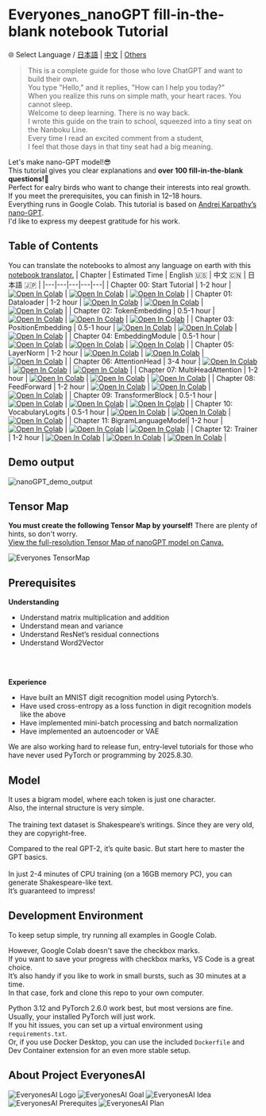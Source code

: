 # **Everyones_nanoGPT fill-in-the-blank notebook Tutorial**

🌐 Select Language / [日本語](https://github.com/HayatoHongo/Everyones_nanoGPT_ja.git) | [中文](README.chinese.md)
| [Others](README.otherlanguages.md)
<br>

> This is a complete guide for those who love ChatGPT and want to build their own.<br>
> You type "Hello," and it replies, "How can I help you today?"<br>
> When you realize this runs on simple math, your heart races. You cannot sleep.<br>
> Welcome to deep learning. There is no way back.<br>
> I wrote this guide on the train to school, squeezed into a tiny seat on the Nanboku Line.<br>
> Every time I read an excited comment from a student,<br>
> I feel that those days in that tiny seat had a big meaning.<br>  

Let's make nano-GPT model!😎<br>
This tutorial gives you clear explanations and **over 100 fill-in-the-blank questions!🫨** <br>
Perfect for ealry birds who want to change their interests into real growth.<br>
If you meet the prerequisites, you can finish in 12–18 hours.<br>
Everything runs in Google Colab. This tutorial is based on [Andrej Karpathy’s nano-GPT](https://colab.research.google.com/drive/1JMLa53HDuA-i7ZBmqV7ZnA3c_fvtXnx-?usp=sharing). <br>
I'd like to express my deepest gratitude for his work.


## Table of Contents
You can translate the notebooks to almost any language on earth with this [notebook translator.](README.otherlanguages.md)
| Chapter  | Estimated Time | English 🇺🇸 | 中文 🇨🇳 | 日本語 🇯🇵 |
|---|---|---|---|---|
| Chapter 00: Start Tutorial      | 1-2 hour | [![Open In Colab](https://colab.research.google.com/assets/colab-badge.svg)](https://colab.research.google.com/github/HayatoHongo/Everyones_nanoGPT/blob/main/Everyones_nanoGPT_TODO/Everyones_nanoGPT_colab_Chapter00_TODO.ipynb) | [![Open In Colab](https://colab.research.google.com/assets/colab-badge.svg)](https://colab.research.google.com/github/HayatoHongo/Everyones_nanoGPT/blob/main/Everyones_nanoGPT_TODO/TODO_chinese/Everyones_nanoGPT_colab_Chapter00_TODO_ch.ipynb) | [![Open In Colab](https://colab.research.google.com/assets/colab-badge.svg)](https://colab.research.google.com/github/HayatoHongo/Everyones_nanoGPT_ja/blob/main/Everyones_nanoGPT_TODO_ja/Everyones_nanoGPT_colab_Chapter00_TODO_ja.ipynb) |
| Chapter 01: Dataloader         | 1-2 hour | [![Open In Colab](https://colab.research.google.com/assets/colab-badge.svg)](https://colab.research.google.com/github/HayatoHongo/Everyones_nanoGPT/blob/main/Everyones_nanoGPT_TODO/Everyones_nanoGPT_colab_Chapter01_TODO.ipynb) | [![Open In Colab](https://colab.research.google.com/assets/colab-badge.svg)](https://colab.research.google.com/github/HayatoHongo/Everyones_nanoGPT/blob/main/Everyones_nanoGPT_TODO/TODO_chinese/Everyones_nanoGPT_colab_Chapter01_TODO_ch.ipynb) | [![Open In Colab](https://colab.research.google.com/assets/colab-badge.svg)](https://colab.research.google.com/github/HayatoHongo/Everyones_nanoGPT_ja/blob/main/Everyones_nanoGPT_TODO_ja/Everyones_nanoGPT_colab_Chapter01_TODO_ja.ipynb) |
| Chapter 02: TokenEmbedding     | 0.5-1 hour | [![Open In Colab](https://colab.research.google.com/assets/colab-badge.svg)](https://colab.research.google.com/github/HayatoHongo/Everyones_nanoGPT/blob/main/Everyones_nanoGPT_TODO/Everyones_nanoGPT_colab_Chapter02_TODO.ipynb) | [![Open In Colab](https://colab.research.google.com/assets/colab-badge.svg)](https://colab.research.google.com/github/HayatoHongo/Everyones_nanoGPT/blob/main/Everyones_nanoGPT_TODO/TODO_chinese/Everyones_nanoGPT_colab_Chapter02_TODO_ch.ipynb) | [![Open In Colab](https://colab.research.google.com/assets/colab-badge.svg)](https://colab.research.google.com/github/HayatoHongo/Everyones_nanoGPT_ja/blob/main/Everyones_nanoGPT_TODO_ja/Everyones_nanoGPT_colab_Chapter02_TODO_ja.ipynb) |
| Chapter 03: PositionEmbedding  | 0.5-1 hour | [![Open In Colab](https://colab.research.google.com/assets/colab-badge.svg)](https://colab.research.google.com/github/HayatoHongo/Everyones_nanoGPT/blob/main/Everyones_nanoGPT_TODO/Everyones_nanoGPT_colab_Chapter03_TODO.ipynb) | [![Open In Colab](https://colab.research.google.com/assets/colab-badge.svg)](https://colab.research.google.com/github/HayatoHongo/Everyones_nanoGPT/blob/main/Everyones_nanoGPT_TODO/TODO_chinese/Everyones_nanoGPT_colab_Chapter03_TODO_ch.ipynb) | [![Open In Colab](https://colab.research.google.com/assets/colab-badge.svg)](https://colab.research.google.com/github/HayatoHongo/Everyones_nanoGPT_ja/blob/main/Everyones_nanoGPT_TODO_ja/Everyones_nanoGPT_colab_Chapter03_TODO_ja.ipynb) |
| Chapter 04: EmbeddingModule    | 0.5-1 hour | [![Open In Colab](https://colab.research.google.com/assets/colab-badge.svg)](https://colab.research.google.com/github/HayatoHongo/Everyones_nanoGPT/blob/main/Everyones_nanoGPT_TODO/Everyones_nanoGPT_colab_Chapter04_TODO.ipynb) | [![Open In Colab](https://colab.research.google.com/assets/colab-badge.svg)](https://colab.research.google.com/github/HayatoHongo/Everyones_nanoGPT/blob/main/Everyones_nanoGPT_TODO/TODO_chinese/Everyones_nanoGPT_colab_Chapter04_TODO_ch.ipynb) | [![Open In Colab](https://colab.research.google.com/assets/colab-badge.svg)](https://colab.research.google.com/github/HayatoHongo/Everyones_nanoGPT_ja/blob/main/Everyones_nanoGPT_TODO_ja/Everyones_nanoGPT_colab_Chapter04_TODO_ja.ipynb) |
| Chapter 05: LayerNorm          | 1-2 hour | [![Open In Colab](https://colab.research.google.com/assets/colab-badge.svg)](https://colab.research.google.com/github/HayatoHongo/Everyones_nanoGPT/blob/main/Everyones_nanoGPT_TODO/Everyones_nanoGPT_colab_Chapter05_TODO.ipynb) | [![Open In Colab](https://colab.research.google.com/assets/colab-badge.svg)](https://colab.research.google.com/github/HayatoHongo/Everyones_nanoGPT/blob/main/Everyones_nanoGPT_TODO/TODO_chinese/Everyones_nanoGPT_colab_Chapter05_TODO_ch.ipynb) | [![Open In Colab](https://colab.research.google.com/assets/colab-badge.svg)](https://colab.research.google.com/github/HayatoHongo/Everyones_nanoGPT_ja/blob/main/Everyones_nanoGPT_TODO_ja/Everyones_nanoGPT_colab_Chapter05_TODO_ja.ipynb) |
| Chapter 06: AttentionHead      | 3-4 hour | [![Open In Colab](https://colab.research.google.com/assets/colab-badge.svg)](https://colab.research.google.com/github/HayatoHongo/Everyones_nanoGPT/blob/main/Everyones_nanoGPT_TODO/Everyones_nanoGPT_colab_Chapter06_TODO.ipynb) | [![Open In Colab](https://colab.research.google.com/assets/colab-badge.svg)](https://colab.research.google.com/github/HayatoHongo/Everyones_nanoGPT/blob/main/Everyones_nanoGPT_TODO/TODO_chinese/Everyones_nanoGPT_colab_Chapter06_TODO_ch.ipynb) | [![Open In Colab](https://colab.research.google.com/assets/colab-badge.svg)](https://colab.research.google.com/github/HayatoHongo/Everyones_nanoGPT_ja/blob/main/Everyones_nanoGPT_TODO_ja/Everyones_nanoGPT_colab_Chapter06_TODO_ja.ipynb) |
| Chapter 07: MultiHeadAttention | 1-2 hour | [![Open In Colab](https://colab.research.google.com/assets/colab-badge.svg)](https://colab.research.google.com/github/HayatoHongo/Everyones_nanoGPT/blob/main/Everyones_nanoGPT_TODO/Everyones_nanoGPT_colab_Chapter07_TODO.ipynb) | [![Open In Colab](https://colab.research.google.com/assets/colab-badge.svg)](https://colab.research.google.com/github/HayatoHongo/Everyones_nanoGPT/blob/main/Everyones_nanoGPT_TODO/TODO_chinese/Everyones_nanoGPT_colab_Chapter07_TODO_ch.ipynb) | [![Open In Colab](https://colab.research.google.com/assets/colab-badge.svg)](https://colab.research.google.com/github/HayatoHongo/Everyones_nanoGPT_ja/blob/main/Everyones_nanoGPT_TODO_ja/Everyones_nanoGPT_colab_Chapter07_TODO_ja.ipynb) |
| Chapter 08: FeedForward        | 1-2 hour | [![Open In Colab](https://colab.research.google.com/assets/colab-badge.svg)](https://colab.research.google.com/github/HayatoHongo/Everyones_nanoGPT/blob/main/Everyones_nanoGPT_TODO/Everyones_nanoGPT_colab_Chapter08_TODO.ipynb) | [![Open In Colab](https://colab.research.google.com/assets/colab-badge.svg)](https://colab.research.google.com/github/HayatoHongo/Everyones_nanoGPT/blob/main/Everyones_nanoGPT_TODO/TODO_chinese/Everyones_nanoGPT_colab_Chapter08_TODO_ch.ipynb) | [![Open In Colab](https://colab.research.google.com/assets/colab-badge.svg)](https://colab.research.google.com/github/HayatoHongo/Everyones_nanoGPT_ja/blob/main/Everyones_nanoGPT_TODO_ja/Everyones_nanoGPT_colab_Chapter08_TODO_ja.ipynb) |
| Chapter 09: TransformerBlock   | 0.5-1 hour | [![Open In Colab](https://colab.research.google.com/assets/colab-badge.svg)](https://colab.research.google.com/github/HayatoHongo/Everyones_nanoGPT/blob/main/Everyones_nanoGPT_TODO/Everyones_nanoGPT_colab_Chapter09_TODO.ipynb) | [![Open In Colab](https://colab.research.google.com/assets/colab-badge.svg)](https://colab.research.google.com/github/HayatoHongo/Everyones_nanoGPT/blob/main/Everyones_nanoGPT_TODO/TODO_chinese/Everyones_nanoGPT_colab_Chapter09_TODO_ch.ipynb) | [![Open In Colab](https://colab.research.google.com/assets/colab-badge.svg)](https://colab.research.google.com/github/HayatoHongo/Everyones_nanoGPT_ja/blob/main/Everyones_nanoGPT_TODO_ja/Everyones_nanoGPT_colab_Chapter09_TODO_ja.ipynb) |
| Chapter 10: VocabularyLogits   | 0.5-1 hour | [![Open In Colab](https://colab.research.google.com/assets/colab-badge.svg)](https://colab.research.google.com/github/HayatoHongo/Everyones_nanoGPT/blob/main/Everyones_nanoGPT_TODO/Everyones_nanoGPT_colab_Chapter10_TODO.ipynb) | [![Open In Colab](https://colab.research.google.com/assets/colab-badge.svg)](https://colab.research.google.com/github/HayatoHongo/Everyones_nanoGPT/blob/main/Everyones_nanoGPT_TODO/TODO_chinese/Everyones_nanoGPT_colab_Chapter10_TODO_ch.ipynb) | [![Open In Colab](https://colab.research.google.com/assets/colab-badge.svg)](https://colab.research.google.com/github/HayatoHongo/Everyones_nanoGPT_ja/blob/main/Everyones_nanoGPT_TODO_ja/Everyones_nanoGPT_colab_Chapter10_TODO_ja.ipynb) |
| Chapter 11: BigramLanguageModel| 1-2 hour | [![Open In Colab](https://colab.research.google.com/assets/colab-badge.svg)](https://colab.research.google.com/github/HayatoHongo/Everyones_nanoGPT/blob/main/Everyones_nanoGPT_TODO/Everyones_nanoGPT_colab_Chapter11_TODO.ipynb) | [![Open In Colab](https://colab.research.google.com/assets/colab-badge.svg)](https://colab.research.google.com/github/HayatoHongo/Everyones_nanoGPT/blob/main/Everyones_nanoGPT_TODO/TODO_chinese/Everyones_nanoGPT_colab_Chapter11_TODO_ch.ipynb) | [![Open In Colab](https://colab.research.google.com/assets/colab-badge.svg)](https://colab.research.google.com/github/HayatoHongo/Everyones_nanoGPT_ja/blob/main/Everyones_nanoGPT_TODO_ja/Everyones_nanoGPT_colab_Chapter11_TODO_ja.ipynb) |
| Chapter 12: Trainer            | 1-2 hour | [![Open In Colab](https://colab.research.google.com/assets/colab-badge.svg)](https://colab.research.google.com/github/HayatoHongo/Everyones_nanoGPT/blob/main/Everyones_nanoGPT_TODO/Everyones_nanoGPT_colab_Chapter12_TODO.ipynb) | [![Open In Colab](https://colab.research.google.com/assets/colab-badge.svg)](https://colab.research.google.com/github/HayatoHongo/Everyones_nanoGPT/blob/main/Everyones_nanoGPT_TODO/TODO_chinese/Everyones_nanoGPT_colab_Chapter12_TODO_ch.ipynb) | [![Open In Colab](https://colab.research.google.com/assets/colab-badge.svg)](https://colab.research.google.com/github/HayatoHongo/Everyones_nanoGPT_ja/blob/main/Everyones_nanoGPT_TODO_ja/Everyones_nanoGPT_colab_Chapter12_TODO_ja.ipynb) |


## **Demo output**
![nanoGPT_demo_output](assets/Everyones_nanoGPT_demo_output.png)

## **Tensor Map**
**You must create the following Tensor Map by yourself!** There are plenty of hints, so don't worry.<br>
[View the full-resolution Tensor Map of nanoGPT model on Canva.](https://www.canva.com/design/DAGskS8QP6k/1zs7IklaMrB_LncHn2I8pA/edit?utm_content=DAGskS8QP6k&utm_campaign=designshare&utm_medium=link2&utm_source=sharebutton)<br>

![Everyones TensorMap](assets/Everyones_nanoGPT_TensorMap_answer.png)

## **Prerequisites**

**Understanding**  
- Understand matrix multiplication and addition  
- Understand mean and variance  
- Understand ResNet’s residual connections  
- Understand Word2Vector  
<br>  
<br>  

**Experience**  
- Have built an MNIST digit recognition model using Pytorch’s.
- Have used cross-entropy as a loss function in digit recognition models like the above  
- Have implemented mini-batch processing and batch normalization  
- Have implemented an autoencoder or VAE

We are also working hard to release fun, entry-level tutorials for those who have never used PyTorch or programming by 2025.8.30.

## **Model**

It uses a bigram model, where each token is just one character.<br> 
Also, the internal structure is very simple.<br>  
The training text dataset is Shakespeare’s writings. Since they are very old, they are copyright-free.<br>

Compared to the real GPT-2, it’s quite basic. But start here to master the GPT basics.<br>  
In just 2-4 minutes of CPU training (on a 16GB memory PC), you can generate Shakespeare-like text.<br> 
It’s guaranteed to impress!<br>

## **Development Environment**

To keep setup simple, try running all examples in Google Colab.<br>

However, Google Colab doesn't save the checkbox marks.<br>
If you want to save your progress with checkbox marks, VS Code is a great choice.<br> 
It’s also handy if you like to work in small bursts, such as 30 minutes at a time.<br> 
In that case, fork and clone this repo to your own computer.<br>

Python 3.12 and PyTorch 2.6.0 work best, but most versions are fine.<br> 
Usually, your installed PyTorch will just work.<br>
 If you hit issues, you can set up a virtual environment using `requirements.txt`.<br>
Or, if you use Docker Desktop, you can use the included `Dockerfile` and Dev Container extension for an even more stable setup.

## **About Project EveryonesAI**

![EveryonesAI Logo](assets/EveryonesAI_logo.png)
![EveryonesAI Goal](assets/EveryonesAI_goal.png)
![EveryonesAI Idea](assets/EveryonesAI_idea.png)
![EveryonesAI Prerequites](assets/EveryonesAI_prerequites.png)
![EveryonesAI Plan](assets/EveryonesAI_plan.png)